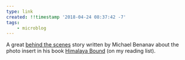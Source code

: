 ```yaml
---
type: link
created: !!timestamp '2018-04-24 08:37:42 -7'
tags:
    - microblog
---
```

A great [behind the scenes][1] story written by Michael Benanav about the photo insert in his book [Himalaya Bound][2] (on my reading list).

[1]: https://www.dpreview.com/articles/9946360137/behind-the-scenes-of-himalaya-bound-images-of-nomads-in-north-india
[2]: https://himalayabound.com/
